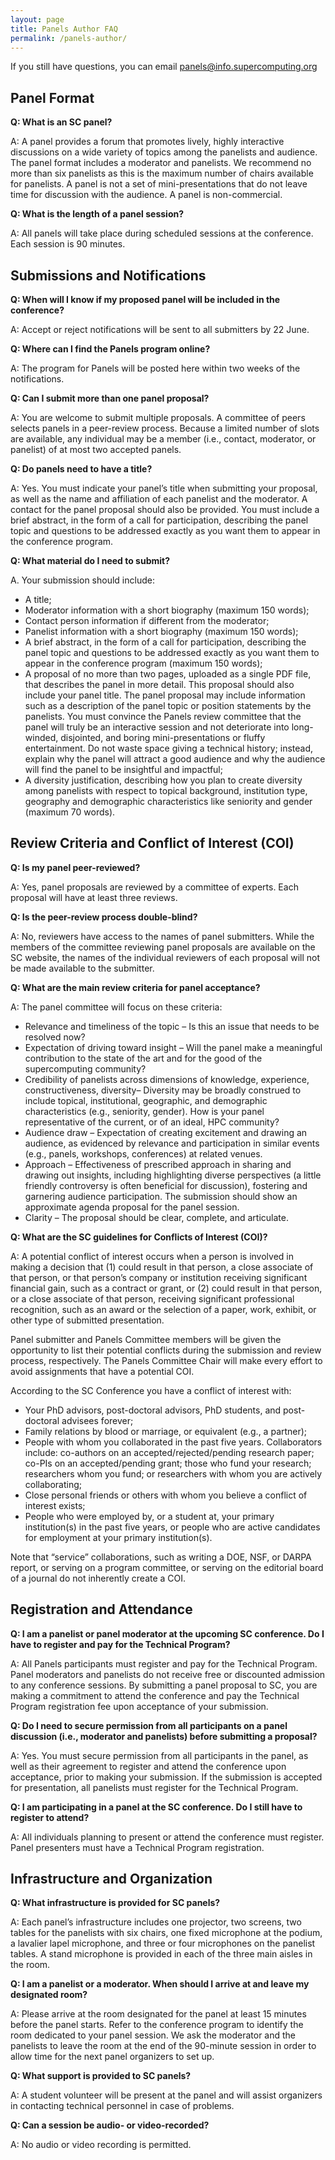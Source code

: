 ```yaml
---
layout: page
title: Panels Author FAQ
permalink: /panels-author/
---
```


If you still have questions, you can email panels@info.supercomputing.org

Panel Format
----------------

**Q: What is an SC panel?**

A: A panel provides a forum that promotes lively, highly interactive discussions on a wide variety of topics among the panelists and audience. The panel format includes a moderator and panelists. We recommend no more than six panelists as this is the maximum number of chairs available for panelists. A panel is not a set of mini-presentations that do not leave time for discussion with the audience. A panel is non-commercial.

**Q: What is the length of a panel session?**

A: All panels will take place during scheduled sessions at the conference. Each session is 90 minutes.

Submissions and Notifications
----------------

**Q: When will I know if my proposed panel will be included in the conference?**

A: Accept or reject notifications will be sent to all submitters by 22 June.

 
**Q: Where can I find the Panels program online?**

A: The program for Panels will be posted here within two weeks of the notifications.

 
**Q: Can I submit more than one panel proposal?**

A: You are welcome to submit multiple proposals. A committee of peers selects panels in a peer-review process. Because a limited number of slots are available, any individual may be a member (i.e., contact, moderator, or panelist) of at most two accepted panels.

 
**Q: Do panels need to have a title?**

A: Yes. You must indicate your panel’s title when submitting your proposal, as well as the name and affiliation of each panelist and the moderator. A contact for the panel proposal should also be provided. You must include a brief abstract, in the form of a call for participation, describing the panel topic and questions to be addressed exactly as you want them to appear in the conference program.

 
**Q: What material do I need to submit?**

A. Your submission should include:

* A title;
* Moderator information with a short biography (maximum 150 words);
* Contact person information if different from the moderator;
* Panelist information with a short biography (maximum 150 words);
* A brief abstract, in the form of a call for participation, describing the panel topic and questions to be addressed exactly as you want them to appear in the conference program (maximum 150 words);
* A proposal of no more than two pages, uploaded as a single PDF file, that describes the panel in more detail. This proposal should also include your panel title. The panel proposal may include information such as a description of the panel topic or position statements by the panelists. You must convince the Panels review committee that the panel will truly be an interactive session and not deteriorate into long-winded, disjointed, and boring mini-presentations or fluffy entertainment. Do not waste space giving a technical history; instead, explain why the panel will attract a good audience and why the audience will find the panel to be insightful and impactful;
* A diversity justification, describing how you plan to create diversity among panelists with respect to topical background, institution type, geography and demographic characteristics like seniority and gender (maximum 70 words).

Review Criteria and Conflict of Interest (COI)
----------------

**Q: Is my panel peer-reviewed?**

A: Yes, panel proposals are reviewed by a committee of experts. Each proposal will have at least three reviews.

 
**Q: Is the peer-review process double-blind?**

A: No, reviewers have access to the names of panel submitters. While the members of the committee reviewing panel proposals are available on the SC website, the names of the individual reviewers of each proposal will not be made available to the submitter.

**Q: What are the main review criteria for panel acceptance?**

A: The panel committee will focus on these criteria:

* Relevance and timeliness of the topic – Is this an issue that needs to be resolved now?
* Expectation of driving toward insight – Will the panel make a meaningful contribution to the state of the art and for the good of the supercomputing community?
* Credibility of panelists across dimensions of knowledge, experience, constructiveness, diversity– Diversity may be broadly construed to include topical, institutional, geographic, and demographic characteristics (e.g., seniority, gender). How is your panel representative of the current, or of an ideal, HPC community?
* Audience draw – Expectation of creating excitement and drawing an audience, as evidenced by relevance and participation in similar events (e.g., panels, workshops, conferences) at related venues.
* Approach – Effectiveness of prescribed approach in sharing and drawing out insights, including highlighting diverse perspectives (a little friendly controversy is often beneficial for discussion), fostering and garnering audience participation. The submission should show an approximate agenda proposal for the panel session.
* Clarity – The proposal should be clear, complete, and articulate.

**Q: What are the SC guidelines for Conflicts of Interest (COI)?**

A: A potential conflict of interest occurs when a person is involved in making a decision that (1) could result in that person, a close associate of that person, or that person’s company or institution receiving significant financial gain, such as a contract or grant, or (2) could result in that person, or a close associate of that person, receiving significant professional recognition, such as an award or the selection of a paper, work, exhibit, or other type of submitted presentation.

Panel submitter and Panels Committee members will be given the opportunity to list their potential conflicts during the submission and review process, respectively. The Panels Committee Chair will make every effort to avoid assignments that have a potential COI.

According to the SC Conference you have a conflict of interest with:

* Your PhD advisors, post-doctoral advisors, PhD students, and post-doctoral advisees forever;
* Family relations by blood or marriage, or equivalent (e.g., a partner);
* People with whom you collaborated in the past five years. Collaborators include: co-authors on an accepted/rejected/pending research paper; co-PIs on an accepted/pending grant; those who fund your research; researchers whom you fund; or researchers with whom you are actively collaborating;
* Close personal friends or others with whom you believe a conflict of interest exists;
* People who were employed by, or a student at, your primary institution(s) in the past five years, or people who are active candidates for employment at your primary institution(s).

Note that “service” collaborations, such as writing a DOE, NSF, or DARPA report, or serving on a program committee, or serving on the editorial board of a journal do not inherently create a COI.

Registration and Attendance
----------------

**Q: I am a panelist or panel moderator at the upcoming SC conference. Do I have to register and pay for the Technical Program?**

A: All Panels participants must register and pay for the Technical Program. Panel moderators and panelists do not receive free or discounted admission to any conference sessions. By submitting a panel proposal to SC, you are making a commitment to attend the conference and pay the Technical Program registration fee upon acceptance of your submission.

 
**Q: Do I need to secure permission from all participants on a panel discussion (i.e., moderator and panelists) before submitting a proposal?**

A: Yes. You must secure permission from all participants in the panel, as well as their agreement to register and attend the conference upon acceptance, prior to making your submission. If the submission is accepted for presentation, all panelists must register for the Technical Program.

 
**Q: I am participating in a panel at the SC conference. Do I still have to register to attend?**

A: All individuals planning to present or attend the conference must register. Panel presenters must have a Technical Program registration.

Infrastructure and Organization
----------------

**Q: What infrastructure is provided for SC panels?**

A: Each panel’s infrastructure includes one projector, two screens, two tables for the panelists with six chairs, one fixed microphone at the podium, a lavalier lapel microphone, and three or four microphones on the panelist tables. A stand microphone is provided in each of the three main aisles in the room.

**Q: I am a panelist or a moderator. When should I arrive at and leave my designated room?**

A: Please arrive at the room designated for the panel at least 15 minutes before the panel starts. Refer to the conference program to identify the room dedicated to your panel session. We ask the moderator and the panelists to leave the room at the end of the 90-minute session in order to allow time for the next panel organizers to set up.

 
**Q: What support is provided to SC panels?**

A: A student volunteer will be present at the panel and will assist organizers in contacting technical personnel in case of problems.

 
**Q: Can a session be audio- or video-recorded?**

A: No audio or video recording is permitted.
